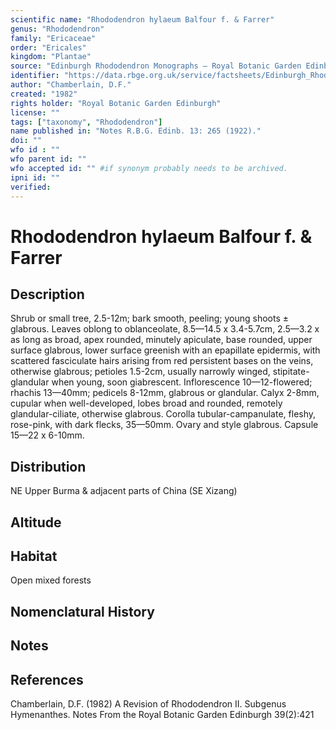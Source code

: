 ```yaml
---
scientific name: "Rhododendron hylaeum Balfour f. & Farrer"
genus: "Rhododendron"
family: "Ericaceae"
order: "Ericales"
kingdom: "Plantae"
source: "Edinburgh Rhododendron Monographs – Royal Botanic Garden Edinburgh"
identifier: "https://data.rbge.org.uk/service/factsheets/Edinburgh_Rhododendron_Monographs.xhtml"
author: "Chamberlain, D.F."
created: "1982"
rights holder: "Royal Botanic Garden Edinburgh"
license: ""
tags: ["taxonomy", "Rhododendron"]
name published in: "Notes R.B.G. Edinb. 13: 265 (1922)."
doi: ""
wfo id : ""
wfo parent id: ""
wfo accepted id: "" #if synonym probably needs to be archived.                      
ipni id: ""
verified:
---
```


                       

# Rhododendron hylaeum Balfour f. & Farrer

## Description
Shrub or small tree, 2.5-12m; bark smooth, peeling; young shoots ± glabrous. Leaves oblong to oblanceolate, 8.5—14.5 x 3.4-5.7cm, 2.5—3.2 x as long as broad, apex rounded, minutely apiculate, base rounded, upper surface glabrous, lower surface greenish with an epapillate epidermis, with scattered fasciculate hairs arising from red persistent bases on the veins, otherwise glabrous; petioles 1.5-2cm, usually narrowly winged, stipitate-glandular when young, soon giabrescent. Inflorescence 10—12-flowered; rhachis 13—40mm; pedicels 8-12mm, glabrous or glandular. Calyx 2-8mm, cupular when well-developed, lobes broad and rounded, remotely glandular-ciliate, otherwise glabrous. Corolla tubular-campanulate, fleshy, rose-pink, with dark flecks, 35—50mm. Ovary and style glabrous. Capsule 15—22 x 6-10mm.

## Distribution
NE Upper Burma & adjacent parts of China (SE Xizang)

## Altitude


## Habitat
Open mixed forests

## Nomenclatural History

                       
## Notes


## References

Chamberlain, D.F. (1982) A Revision of Rhododendron II. Subgenus Hymenanthes. Notes From the Royal Botanic Garden Edinburgh 39(2):421
